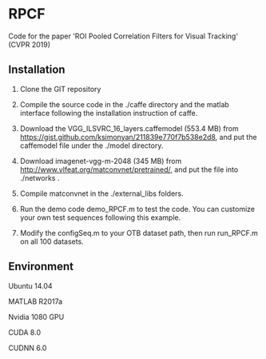RPCF
==
Code for the paper 'ROI Pooled Correlation Filters for Visual Tracking' (CVPR 2019)





Installation
---

1. Clone the GIT repository

2. Compile the source code in the ./caffe directory and the matlab interface following the installation instruction of caffe.

3. Download the VGG_ILSVRC_16_layers.caffemodel (553.4 MB) from https://gist.github.com/ksimonyan/211839e770f7b538e2d8, and put the caffemodel file under the ./model directory.

4. Download imagenet-vgg-m-2048 (345 MB) from http://www.vlfeat.org/matconvnet/pretrained/, and put the file into ./networks . 

5. Compile matconvnet in the ./external_libs folders.

6. Run the demo code demo_RPCF.m to test the code. You can customize your own test sequences following this example.

7. Modify the configSeq.m to your OTB dataset path, then run run_RPCF.m on all 100 datasets.

Environment
---
Ubuntu 14.04

MATLAB R2017a

Nvidia 1080 GPU

CUDA 8.0

CUDNN 6.0

